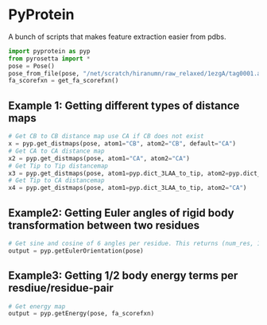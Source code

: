 # PyProtein

A bunch of scripts that makes feature extraction easier from pdbs.
``` Python
import pyprotein as pyp
from pyrosetta import *
pose = Pose()
pose_from_file(pose, "/net/scratch/hiranumn/raw_relaxed/1ezgA/tag0001.al_0001.pdb")
fa_scorefxn = get_fa_scorefxn()
```

## Example 1: Getting different types of distance maps
``` Python
# Get CB to CB distance map use CA if CB does not exist
x = pyp.get_distmaps(pose, atom1="CB", atom2="CB", default="CA")
# Get CA to CA distance map
x2 = pyp.get_distmaps(pose, atom1="CA", atom2="CA")
# Get Tip to Tip distancemap
x3 = pyp.get_distmaps(pose, atom1=pyp.dict_3LAA_to_tip, atom2=pyp.dict_3LAA_to_tip)
# Get Tip to CA distancemap
x4 = pyp.get_distmaps(pose, atom1=pyp.dict_3LAA_to_tip, atom2="CA")
```

## Example2: Getting Euler angles of rigid body transformation between two residues
``` Python
# Get sine and cosine of 6 angles per residue. This returns (num_res, 12) matrix.
output = pyp.getEulerOrientation(pose)  
```

## Example3: Getting 1/2 body energy terms per resdiue/residue-pair
``` Python
# Get energy map
output = pyp.getEnergy(pose, fa_scorefxn)
```
